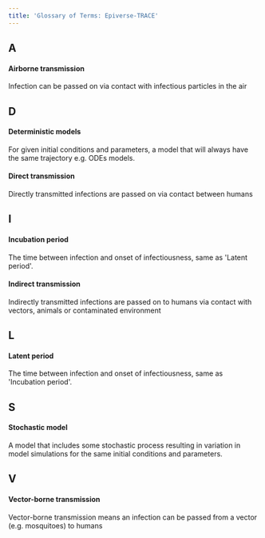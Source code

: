 ```yaml
---
title: 'Glossary of Terms: Epiverse-TRACE'
---
```


## A

#### Airborne transmission

Infection can be passed on via contact with infectious particles in the air 

<!--  ## B -->

<!-- ## C -->

## D

#### Deterministic models
For given initial conditions and parameters, a model that will always have the same trajectory e.g. ODEs models.

#### Direct transmission

Directly transmitted infections are passed on via contact between humans

<!-- ## E -->

<!-- ## F -->

<!-- ## G -->

<!-- ## H -->

## I 

#### Incubation period

The time between infection and onset of infectiousness, same as 'Latent period'.

#### Indirect transmission

Indirectly transmitted infections are passed on to humans via contact with vectors, animals or contaminated environment

<!-- ## J -->

<!-- ## K -->

## L

#### Latent period

The time between infection and onset of infectiousness, same as 'Incubation period'.


<!-- ## M -->

<!-- ## N -->

<!-- ## O -->

<!-- ## P -->

<!-- ## Q -->

<!-- ## R -->

## S

#### Stochastic model
A model that includes some stochastic process resulting in variation in model simulations for the same initial conditions and parameters. 


<!-- ## T -->

<!-- ## U -->

## V

#### Vector-borne transmission 
Vector-borne transmission means an infection can be passed from a vector (e.g. mosquitoes) to humans 

<!-- ## W -->

<!-- ## X -->

<!-- ## Y -->

<!-- ## Z -->
